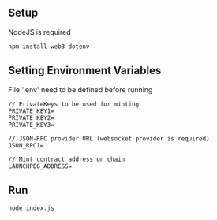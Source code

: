 ## Setup

NodeJS is required

```
npm install web3 dotenv
```

## Setting Environment Variables

File '.env' need to be defined before running

```
// PrivateKeys to be used for minting
PRIVATE_KEY1=
PRIVATE_KEY2=
PRIVATE_KEY3=

// JSON-RPC provider URL (websocket provider is required)
JSON_RPC1=

// Mint contract address on chain
LAUNCHPEG_ADDRESS=
```

## Run

```
node index.js
```
